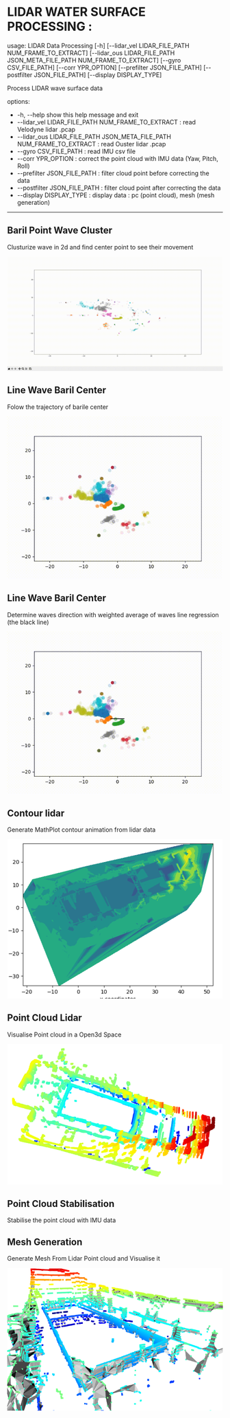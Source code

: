 # LIDAR WATER SURFACE PROCESSING :

usage: LIDAR Data Processing [-h] [--lidar_vel LIDAR_FILE_PATH NUM_FRAME_TO_EXTRACT] [--lidar_ous LIDAR_FILE_PATH JSON_META_FILE_PATH NUM_FRAME_TO_EXTRACT] [--gyro CSV_FILE_PATH] [--corr YPR_OPTION] [--prefilter JSON_FILE_PATH]
                             [--postfilter JSON_FILE_PATH] [--display DISPLAY_TYPE]

Process LIDAR wave surface data

options:
-  -h, --help            show this help message and exit
-  --lidar_vel LIDAR_FILE_PATH NUM_FRAME_TO_EXTRACT :
                        read Velodyne lidar .pcap
-  --lidar_ous LIDAR_FILE_PATH JSON_META_FILE_PATH NUM_FRAME_TO_EXTRACT :
                        read Ouster lidar .pcap
-  --gyro CSV_FILE_PATH : read IMU csv file
-  --corr YPR_OPTION  :   correct the point cloud with IMU data (Yaw, Pitch, Roll)
-  --prefilter JSON_FILE_PATH :
                        filter cloud point before correcting the data
-  --postfilter JSON_FILE_PATH :
                        filter cloud point after correcting the data
-  --display DISPLAY_TYPE :
                        display data : pc (point cloud), mesh (mesh generation)
---
## Baril Point Wave Cluster

Clusturize wave in 2d and find center point to see their movement

![contour map](./img/barilP.gif "Title")

## Line Wave Baril Center

Folow the trajectory of barile center

![contour map](./img/lineWaveColor2.gif "Title")

## Line Wave Baril Center

Determine waves direction with weighted average of waves line regression
(the black line)

![contour map](./img/wavedirdeter.gif "Title")

## Contour lidar

Generate MathPlot contour animation from lidar data

![contour map](./img/contourMap.PNG "Title")

## Point Cloud Lidar

Visualise Point cloud in a Open3d Space

![point cloud](./img/LidarImg.PNG "Title")

## Point Cloud Stabilisation

Stabilise the point cloud with IMU data

## Mesh Generation

Generate Mesh From Lidar Point cloud and Visualise it

![mesh generation](./img/mesh3.PNG "Title")
